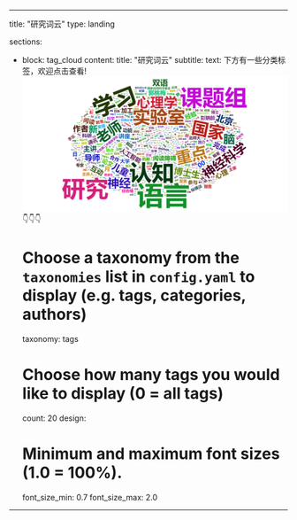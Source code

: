 
---
title: "研究词云"
type: landing

sections:
  - block: tag_cloud
    content:
      title: "研究词云"
      subtitle: 
      text: 下方有一些分类标签，欢迎点击查看!![word](wordcloud.png#pic_left)👇👇👇
      # Choose a taxonomy from the `taxonomies` list in `config.yaml` to display (e.g. tags, categories, authors)
      taxonomy: tags
      # Choose how many tags you would like to display (0 = all tags)
      count: 20
    design:
      # Minimum and maximum font sizes (1.0 = 100%).
      font_size_min: 0.7
      font_size_max: 2.0
---

